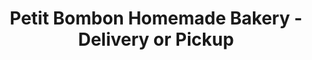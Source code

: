 ---
title: "Petit Bombon Homemade Bakery - Delivery or Pickup"
url: /anmore/petit-bombon-homemade-bakery-delivery-or-pickup/
shop: bakery
---